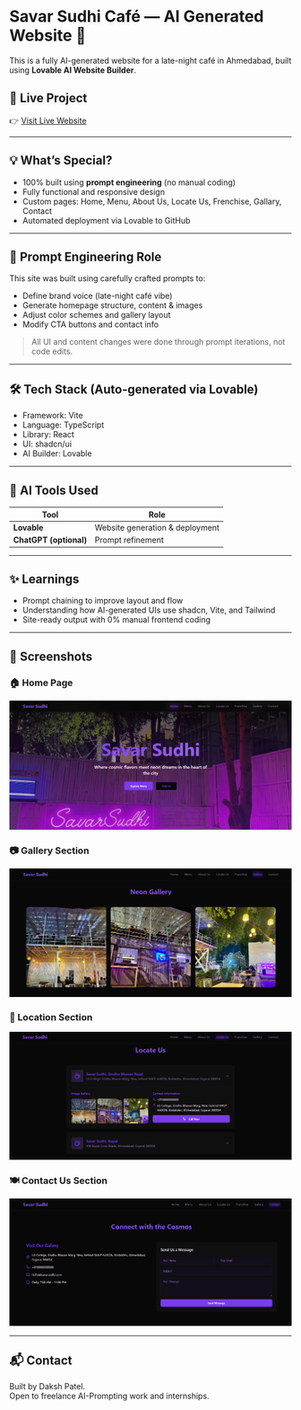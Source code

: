 # Savar Sudhi Café — AI Generated Website 🌙

This is a fully AI-generated website for a late-night café in Ahmedabad, built using **Lovable AI Website Builder**.

## 🔗 Live Project
👉 [Visit Live Website]([https://sudhi-neon-vibes.lovable.app])

---

## 💡 What’s Special?

- 100% built using **prompt engineering** (no manual coding)
- Fully functional and responsive design
- Custom pages: Home, Menu, About Us, Locate Us, Frenchise, Gallary, Contact
- Automated deployment via Lovable to GitHub

---

## 💬 Prompt Engineering Role

This site was built using carefully crafted prompts to:
- Define brand voice (late-night café vibe)
- Generate homepage structure, content & images
- Adjust color schemes and gallery layout
- Modify CTA buttons and contact info

> All UI and content changes were done through prompt iterations, not code edits.

---

## 🛠️ Tech Stack (Auto-generated via Lovable)

- Framework: Vite
- Language: TypeScript
- Library: React
- UI: shadcn/ui
- AI Builder: Lovable

---

## 🧠 AI Tools Used

| Tool | Role |
|------|------|
| **Lovable** | Website generation & deployment |
| **ChatGPT (optional)** | Prompt refinement |

---

## ✨ Learnings

- Prompt chaining to improve layout and flow
- Understanding how AI-generated UIs use shadcn, Vite, and Tailwind
- Site-ready output with 0% manual frontend coding

---

## 📸 Screenshots

### 🏠 Home Page  
![Home Page](screenshots/home.png)

### 📷 Gallery Section  
![Gallery Section](screenshots/Gallery.png)

### 📍 Location Section  
![Location Section](screenshots/Location.png)

### 🍽️ Contact Us Section  
![Menu Section](screenshots/Contact.png)

---

## 📬 Contact

Built by Daksh Patel.  
Open to freelance AI-Prompting work and internships.


